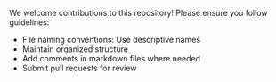 We welcome contributions to this repository! Please ensure you follow guidelines:

- File naming conventions: Use descriptive names
- Maintain organized structure
- Add comments in markdown files where needed
- Submit pull requests for review
